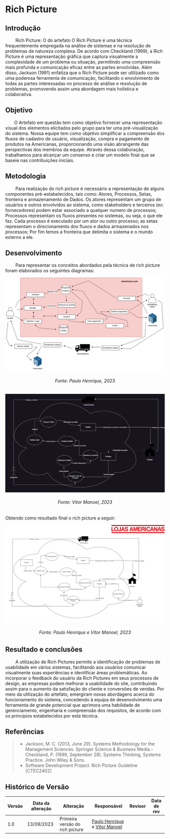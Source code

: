# Rich Picture

## Introdução

<div align="jutify">
&emsp;&emsp; Rich Picture: 
O  do artefato O Rich Picture é uma técnica frequentemente empregada na análise de sistemas e na resolução de problemas de natureza complexa. De acordo com Checkland (1999), a Rich Picture é uma representação gráfica que captura visualmente a complexidade de um problema ou situação, permitindo uma compreensão mais profunda e comunicação eficaz entre as partes envolvidas. Além disso, Jackson (1991) enfatiza que o Rich Picture pode ser utilizado como uma poderosa ferramenta de comunicação, facilitando o envolvimento de todas as partes interessadas no processo de análise e resolução de problemas, promovendo assim uma abordagem mais holística e colaborativa.


</div>

## Objetivo

<div align="jutify">
&emsp;&emsp;O Artefato em questão tem como objetivo fornecer uma representação visual dos elementos elicitados pelo grupo para ter uma pré-visualização do sistema. Nossa equipe tem como objetivo simplificar a compreensão dos fluxos de cadastro de usuário, visualização, compra e pagamento de produtos na Americanas, proporcionando uma visão abrangente das perspectivas dos membros da equipe. Através dessa colaboração, trabalhamos para alcançar um consenso e criar um modelo final que se baseie nas contribuições iniciais.
</div>

## Metodologia

<div align="jutify">
&emsp;&emsp; Para realização do rich picture é necessário a representação de alguns componentes pré-estabelecidos, tais como: Atores, Processos, Setas, fronteira e armazenamento de Dados. Os atores representam um grupo de usuários e outros envolvidos ao sistema, como stakeholders e terceiros (ex: fornecedores) podem estar associado a qualquer numero de processos; Processos representam os fluxos presentes no sistemas, ou seja, o que ele faz. Cada processo é executado por um ator ou outro processo; as setas representam o direcionamento dos fluxos e dados armazenados nos processos; Por fim temos a fronteira que delimita o sistema e o mundo externo a ele.
</div>

## Desenvolvimento

<div align="jutify">
&emsp;&emsp; Para representar os conceitos abordados pela técnica de rich picture foram elaborados os seguintes diagramas:

![](richPicture2Americanas.png)
<h6 align = "center"> Fonte: Paulo Henrique, 2023 </h6>

![](richPictureAmericanas.jpg)
<h6 align = "center"> Fonte: Vitor Manoel, 2023 </h6>

Obtendo como resultado final o rich picture a seguir:

![](richPictureAmericanasFinal.png)
<h6 align = "center"> Fonte: Paulo Henrique e Vitor Manoel, 2023 </h6>

</div>

## Resultado e conclusões

<div align="jutify">
&emsp;&emsp;
A utilização de Rich Pictures permite a identificação de problemas de usabilidade em vários sistemas, facilitando aos usuários comunicar visualmente suas experiências e identificar áreas problemáticas. Ao incorporar o feedback do usuário da Rich Pictures em seus processos de design, as empresas podem melhorar a usabilidade do site, contribuindo assim para o aumento da satisfação do cliente e conversões de vendas. Por meio da utilização do artefato, emergiram novas abordagens acerca do funcionamento do sistema, concedendo à equipa de desenvolvimento uma ferramenta de grande potencial que aprimora uma habilidade de gerenciamento, engenharia e compreensão dos requisitos, de acordo com os princípios estabelecidos por esta técnica.
</div>

## Referências

>  * Jackson, M. C. (2013, June 29). Systems Methodology for the Management Sciences. Springer Science & Business Media.- Checkland, P. (1999, September 28). Systems Thinking,   Systems Practice. John Wiley & Sons.
> * Software Development Project. Rich Picture Guideline [CTEC2402]
##  Histórico de Versão

|  Versão  |   Data da alteração  |   Alteração  |  Responsável  |  Revisor  | Data de rev |
|----|----|----|----|-----|-----|
|     1.0     |    13/09/2023   |  Primeira versão do rich picture  |  [Paulo Henrique](https://github.com/owhenrique) e [Vitor Manoel](https://github.com/vitormanoel17)   | []()   |  |
